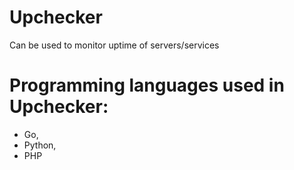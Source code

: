 # Upchecker

Can be used to monitor uptime of servers/services

<h1>Programming languages used in Upchecker: </h1>

<ul>
  <li>Go,</li>
  <li>Python,</li>
  <li>PHP</li>
</ul>
